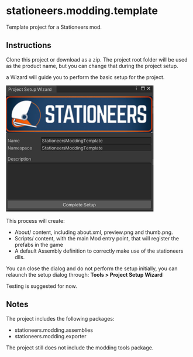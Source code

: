 # stationeers.modding.template

Template project for a Stationeers mod.


## Instructions

Clone this project or download as a zip. The project root folder will be used as
the product name, but you can change that during the project setup. 

a Wizard will guide you to perform the basic setup for the project.

![Project setup wizard](./Assets/Editor/WizardPopup.png)

This process will create:
 
  - About/ content, including about.xml, preview.png and thumb.png.
  - Scripts/ content, with the main Mod entry point, that will register the 
  prefabs in the game
  - A default Assembly definition to correctly make use of the stationeers dlls.

You can close the dialog and do not perform the setup initially, you can relaunch
the setup dialog through: **Tools > Project Setup Wizard**


Testing is suggested for now.

## Notes

The project includes the following packages:
  - stationeers.modding.assemblies
  - stationeers.modding.exporter

The project still does not include the modding tools package.